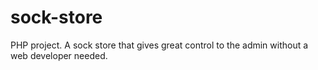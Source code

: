 # sock-store

PHP project. A sock store that gives great control to the admin without a web developer needed.
